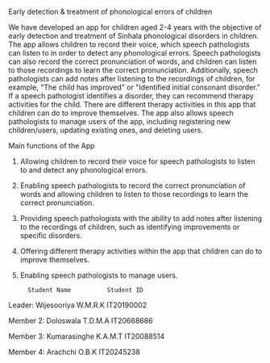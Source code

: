Early detection & treatment of phonological errors of children

We have developed an app for children aged 2-4 years with the objective of early detection and treatment of Sinhala phonological disorders in children. The app allows children to record their voice, which speech pathologists can listen to in order to detect any phonological errors. Speech pathologists can also record the correct pronunciation of words, and children can listen to those recordings to learn the correct pronunciation. Additionally, speech pathologists can add notes after listening to the recordings of children, for example, "The child has improved" or "Identified initial consonant disorder." If a speech pathologist identifies a disorder, they can recommend therapy activities for the child. There are different therapy activities in this app that children can do to improve themselves. The app also allows speech pathologists to manage users of the app, including registering new children/users, updating existing ones, and deleting users.

Main functions of the App

1.	Allowing children to record their voice for speech pathologists to listen to and detect any phonological errors.
2.	Enabling speech pathologists to record the correct pronunciation of words and allowing children to listen to those recordings to learn the correct pronunciation.
3.	Providing speech pathologists with the ability to add notes after listening to the recordings of children, such as identifying improvements or specific disorders.
4.	Offering different therapy activities within the app that children can do to improve themselves.
5.	Enabling speech pathologists to manage users.

          Student Name	        Student ID
Leader:   Wijesooriya W.M.R.K	  IT20190002

Member 2: Doloswala T.D.M.A	    IT20668686

Member 3: Kumarasinghe K.A.M.T	IT20088514

Member 4: Arachchi O.B.K	      IT20245238

